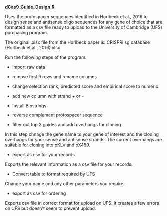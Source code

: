 ****dCas9_Guide_Design.R****

Uses the protospacer sequences identified in Horlbeck et al., 2016 to design sense and antisense oligo sequences for any gene of choice that are formatted as a csv file ready to upload to the University of Cambridge (UFS) purchasing program.

The original .xlsx file from the Horlbeck paper is: CRISPRi sg database (Horlbeck et al., 2016).xlsx

Run the following steps of the program:
 -  import raw data
 -  remove first 9 rows and rename columns
 -  change selection rank, predicted score and empirical score to numeric
 -  add new column with strand + or -
 -  install Biostrings
 -  reverse complement protospacer sequence

 -  filter out top 3 guides and add overhangs for cloning
 
In this step chnage the gene name to your gene of interest and the cloning overhangs for your sense and antisense strands. The current overhangs are suitable for cloning into pKLV and pX459.

 -  export as csv for your records
 
Exports the relevant information as a csv file for your records.

 -  Convert table to format required by UFS
 
Change your name and any other parameters you require.

 - export as csv for ordering
 
Exports csv file in correct format for upload on UFS. It creates a few errors on UFS but doesn't seem to prevent upload.
